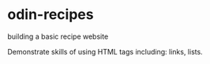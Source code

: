 # odin-recipes
building a basic recipe website

Demonstrate skills of using HTML tags including:
links, lists. 